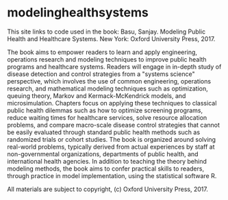 # modelinghealthsystems

This site links to code used in the book:
Basu, Sanjay. Modeling Public Health and Healthcare Systems. New York: Oxford University Press, 2017.

The book aims to empower readers to learn and apply engineering, operations research and modeling techniques to improve public health programs and healthcare systems. Readers will engage in in-depth study of disease detection and control strategies from a "systems science" perspective, which involves the use of common engineering, operations research, and mathematical modeling techniques such as optimization, queuing theory, Markov and Kermack-McKendrick models, and microsimulation. Chapters focus on applying these techniques to classical public health dilemmas such as how to optimize screening programs, reduce waiting times for healthcare services, solve resource allocation problems, and compare macro-scale disease control strategies that cannot be easily evaluated through standard public health methods such as randomized trials or cohort studies. The book is organized around solving real-world problems, typically derived from actual experiences by staff at non-governmental organizations, departments of public health, and international health agencies. In addition to teaching the theory behind modeling methods, the book aims to confer practical skills to readers, through practice in model implementation, using the statistical software R. 

All materials are subject to copyright, (c) Oxford University Press, 2017.
